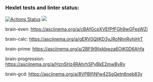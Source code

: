 ### Hexlet tests and linter status:
[![Actions Status](https://github.com/uchihasasha5/frontend-project-44/workflows/hexlet-check/badge.svg)](https://github.com/uchihasasha5/frontend-project-44/actions)
<a href="https://codeclimate.com/github/uchihasasha5/frontend-project-44/maintainability"><img src="https://api.codeclimate.com/v1/badges/c1a89ff9ad9b1b2021e2/maintainability" /></a>

brain-even: https://asciinema.org/a/cBAfGcpXVEfPfFGh9wGFesWZj

brain-calc: https://asciinema.org/a/gERV0QliKD3yJRoNhnRvhjHrT

brain-prime:  https://asciinema.org/a/2BF9j9Ijskbwza6OjK0D6Ahfa

brain-progression:  https://asciinema.org/a/HznSHz4RAhrhSPyBkE2mwByRv

brain-gcd:  https://asciinema.org/a/8VPBIfiNfw42SgQetn6neb83y


